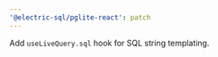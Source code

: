 ```yaml
---
'@electric-sql/pglite-react': patch
---
```


Add `useLiveQuery.sql` hook for SQL string templating.
